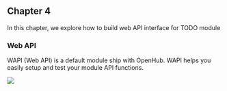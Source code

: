 ## Chapter 4
In this chapter, we explore how to build web API interface for TODO module

### Web API
WAPI (Web API) is a default module ship with OpenHub. WAPI helps you easily setup and test your module API functions.

![](https://user-images.githubusercontent.com/5336690/74059169-7fb2f700-4a22-11ea-830f-f6ce7649cbd8.png)